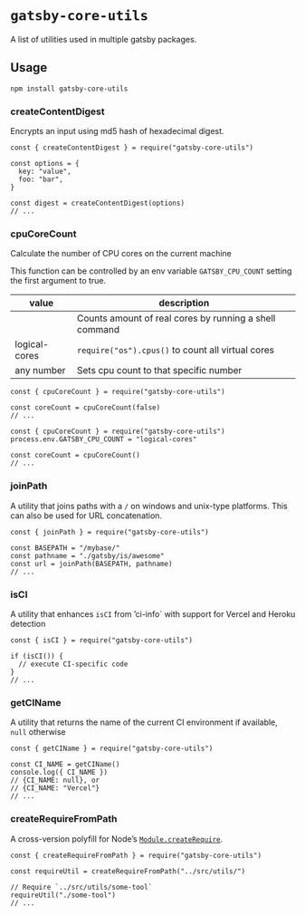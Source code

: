 `gatsby-core-utils`
===================

A list of utilities used in multiple gatsby packages.

Usage
-----

    npm install gatsby-core-utils

### createContentDigest

Encrypts an input using md5 hash of hexadecimal digest.

    const { createContentDigest } = require("gatsby-core-utils")

    const options = {
      key: "value",
      foo: "bar",
    }

    const digest = createContentDigest(options)
    // ...

### cpuCoreCount

Calculate the number of CPU cores on the current machine

This function can be controlled by an env variable `GATSBY_CPU_COUNT` setting the first argument to true.

<table><thead><tr class="header"><th>value</th><th>description</th></tr></thead><tbody><tr class="odd"><td></td><td>Counts amount of real cores by running a shell command</td></tr><tr class="even"><td>logical-cores</td><td><code>require("os").cpus()</code> to count all virtual cores</td></tr><tr class="odd"><td>any number</td><td>Sets cpu count to that specific number</td></tr></tbody></table>

    const { cpuCoreCount } = require("gatsby-core-utils")

    const coreCount = cpuCoreCount(false)
    // ...

    const { cpuCoreCount } = require("gatsby-core-utils")
    process.env.GATSBY_CPU_COUNT = "logical-cores"

    const coreCount = cpuCoreCount()
    // ...

### joinPath

A utility that joins paths with a `/` on windows and unix-type platforms. This can also be used for URL concatenation.

    const { joinPath } = require("gatsby-core-utils")

    const BASEPATH = "/mybase/"
    const pathname = "./gatsby/is/awesome"
    const url = joinPath(BASEPATH, pathname)
    // ...

### isCI

A utility that enhances `isCI` from ’ci-info\` with support for Vercel and Heroku detection

    const { isCI } = require("gatsby-core-utils")

    if (isCI()) {
      // execute CI-specific code
    }
    // ...

### getCIName

A utility that returns the name of the current CI environment if available, `null` otherwise

    const { getCIName } = require("gatsby-core-utils")

    const CI_NAME = getCIName()
    console.log({ CI_NAME })
    // {CI_NAME: null}, or
    // {CI_NAME: "Vercel"}
    // ...

### createRequireFromPath

A cross-version polyfill for Node’s [`Module.createRequire`](https://nodejs.org/api/modules.html#modules_module_createrequire_filename).

    const { createRequireFromPath } = require("gatsby-core-utils")

    const requireUtil = createRequireFromPath("../src/utils/")

    // Require `../src/utils/some-tool`
    requireUtil("./some-tool")
    // ...
